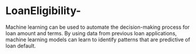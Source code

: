# LoanEligibility-
Machine learning can be used to automate the decision-making process for loan amount and terms. By using data from previous loan applications, machine learning models can learn to identify patterns that are predictive of loan default.
